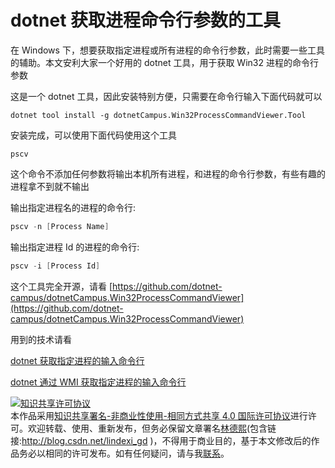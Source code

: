
# dotnet 获取进程命令行参数的工具

在 Windows 下，想要获取指定进程或所有进程的命令行参数，此时需要一些工具的辅助。本文安利大家一个好用的 dotnet 工具，用于获取 Win32 进程的命令行参数

<!--more-->


<!-- CreateTime:2020/8/4 19:39:19 -->

<!-- 发布 -->

这是一个 dotnet 工具，因此安装特别方便，只需要在命令行输入下面代码就可以

```
dotnet tool install -g dotnetCampus.Win32ProcessCommandViewer.Tool
```

安装完成，可以使用下面代码使用这个工具

```
pscv
```

这个命令不添加任何参数将输出本机所有进程，和进程的命令行参数，有些有趣的进程拿不到就不输出

输出指定进程名的进程的命令行:

```csharp
pscv -n [Process Name]
```

输出指定进程 Id 的进程的命令行:

```csharp
pscv -i [Process Id]
```

这个工具完全开源，请看 [https://github.com/dotnet-campus/dotnetCampus.Win32ProcessCommandViewer](https://github.com/dotnet-campus/dotnetCampus.Win32ProcessCommandViewer)

用到的技术请看

[dotnet 获取指定进程的输入命令行](https://blog.lindexi.com/post/dotnet-%E8%8E%B7%E5%8F%96%E6%8C%87%E5%AE%9A%E8%BF%9B%E7%A8%8B%E7%9A%84%E8%BE%93%E5%85%A5%E5%91%BD%E4%BB%A4%E8%A1%8C.html)

[dotnet 通过 WMI 获取指定进程的输入命令行](https://blog.lindexi.com/post/dotnet-%E9%80%9A%E8%BF%87-WMI-%E8%8E%B7%E5%8F%96%E6%8C%87%E5%AE%9A%E8%BF%9B%E7%A8%8B%E7%9A%84%E8%BE%93%E5%85%A5%E5%91%BD%E4%BB%A4%E8%A1%8C.html)





<a rel="license" href="http://creativecommons.org/licenses/by-nc-sa/4.0/"><img alt="知识共享许可协议" style="border-width:0" src="https://licensebuttons.net/l/by-nc-sa/4.0/88x31.png" /></a><br />本作品采用<a rel="license" href="http://creativecommons.org/licenses/by-nc-sa/4.0/">知识共享署名-非商业性使用-相同方式共享 4.0 国际许可协议</a>进行许可。欢迎转载、使用、重新发布，但务必保留文章署名[林德熙](http://blog.csdn.net/lindexi_gd)(包含链接:http://blog.csdn.net/lindexi_gd )，不得用于商业目的，基于本文修改后的作品务必以相同的许可发布。如有任何疑问，请与我[联系](mailto:lindexi_gd@163.com)。